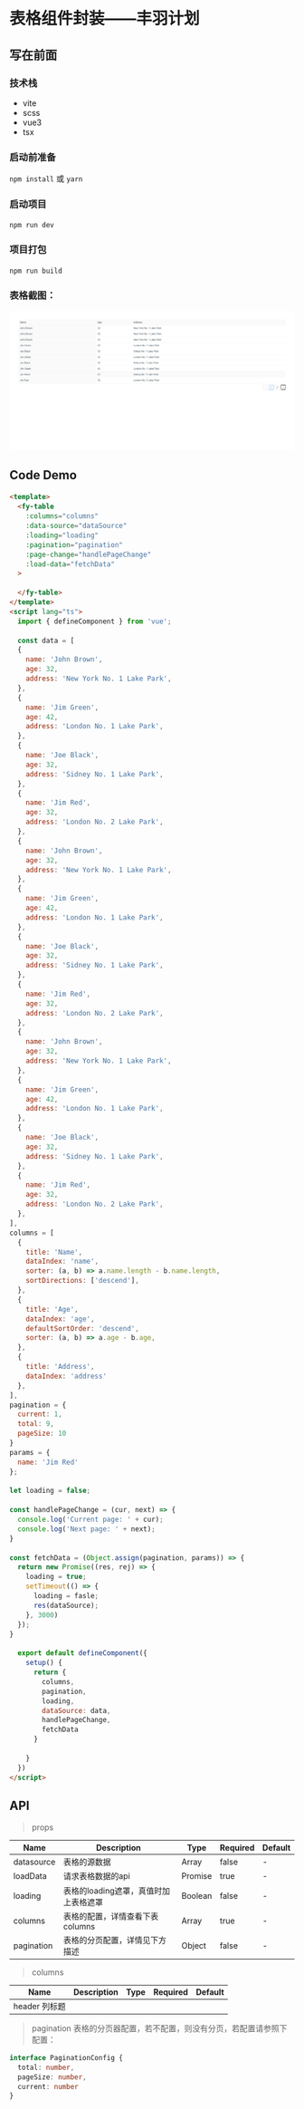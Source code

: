 # 表格组件封装——丰羽计划

## 写在前面

### 技术栈 
- vite
- scss
- vue3
- tsx

### 启动前准备 
`npm install` 或 `yarn`

### 启动项目 
`npm run dev`

### 项目打包
`npm run build`

### 表格截图：
![image](./src/assets/demo.jpg)

## Code Demo

```html
<template>
  <fy-table
    :columns="columns"
    :data-source="dataSource"
    :loading="loading"
    :pagination="pagination"
    :page-change="handlePageChange"
    :load-data="fetchData"
  >
    
  </fy-table>
</template>
<script lang="ts">
  import { defineComponent } from 'vue';

  const data = [
  {
    name: 'John Brown',
    age: 32,
    address: 'New York No. 1 Lake Park',
  },
  {
    name: 'Jim Green',
    age: 42,
    address: 'London No. 1 Lake Park',
  },
  {
    name: 'Joe Black',
    age: 32,
    address: 'Sidney No. 1 Lake Park',
  },
  {
    name: 'Jim Red',
    age: 32,
    address: 'London No. 2 Lake Park',
  },
  {
    name: 'John Brown',
    age: 32,
    address: 'New York No. 1 Lake Park',
  },
  {
    name: 'Jim Green',
    age: 42,
    address: 'London No. 1 Lake Park',
  },
  {
    name: 'Joe Black',
    age: 32,
    address: 'Sidney No. 1 Lake Park',
  },
  {
    name: 'Jim Red',
    age: 32,
    address: 'London No. 2 Lake Park',
  },
  {
    name: 'John Brown',
    age: 32,
    address: 'New York No. 1 Lake Park',
  },
  {
    name: 'Jim Green',
    age: 42,
    address: 'London No. 1 Lake Park',
  },
  {
    name: 'Joe Black',
    age: 32,
    address: 'Sidney No. 1 Lake Park',
  },
  {
    name: 'Jim Red',
    age: 32,
    address: 'London No. 2 Lake Park',
  },
],
columns = [
  {
    title: 'Name',
    dataIndex: 'name',
    sorter: (a, b) => a.name.length - b.name.length,
    sortDirections: ['descend'],
  },
  {
    title: 'Age',
    dataIndex: 'age',
    defaultSortOrder: 'descend',
    sorter: (a, b) => a.age - b.age,
  },
  {
    title: 'Address',
    dataIndex: 'address'
  },
],
pagination = {
  current: 1,
  total: 9,
  pageSize: 10
}
params = {
  name: 'Jim Red'
};

let loading = false;

const handlePageChange = (cur, next) => {
  console.log('Current page: ' + cur);
  console.log('Next page: ' + next);
}

const fetchData = (Object.assign(pagination, params)) => {
  return new Promise((res, rej) => {
    loading = true;
    setTimeout(() => {
      loading = fasle;
      res(dataSource);
    }, 3000)
  });
}

  export default defineComponent({
    setup() {
      return {
        columns,
        pagination,
        loading,
        dataSource: data,
        handlePageChange,
        fetchData
      }

    }
  })
</script>
```


## API

> props 

Name | Description | Type | Required | Default
 -- | -- | -- | -- | --
 datasource | 表格的源数据 | Array | false | \- 
 loadData | 请求表格数据的api | Promise | true | \-
 loading | 表格的loading遮罩，真值时加上表格遮罩 | Boolean | false | \-
 columns | 表格的配置，详情查看下表columns | Array | true | \-
 pagination | 表格的分页配置，详情见下方描述 | Object | false | \-

> columns

Name | Description | Type | Required | Default
 -- | -- | -- | -- | --
 header 列标题 | 

> pagination
 表格的分页器配置，若不配置，则没有分页，若配置请参照下配置：
```typescript
interface PaginationConfig {
  total: number,
  pageSize: number,
  current: number
}
```